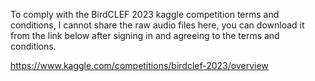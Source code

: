 To comply with the BirdCLEF 2023 kaggle competition terms and conditions, I cannot share the raw audio files here, you can download it from the link below after signing in and agreeing to the terms and conditions.

https://www.kaggle.com/competitions/birdclef-2023/overview